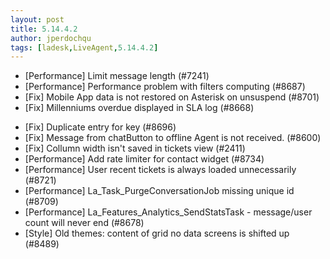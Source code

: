 ```yaml
---
layout: post
title: 5.14.4.2
author: jperdochqu
tags: [ladesk,LiveAgent,5.14.4.2]
---
```


- [Performance] Limit message length (#7241)
- [Performance] Performance problem with filters computing (#8687)
- [Fix] Mobile App data is not restored on Asterisk on unsuspend (#8701)
- [Fix] Millenniums overdue displayed in SLA log (#8668)

<!--more--> 

- [Fix] Duplicate entry for key (#8696)
- [Fix] Message from chatButton to offline Agent is not received. (#8600)
- [Fix] Collumn width isn't saved in tickets view (#2411)
- [Performance] Add rate limiter for contact widget (#8734)
- [Performance] User recent tickets is always loaded unnecessarily (#8721)
- [Performance] La_Task_PurgeConversationJob missing unique id (#8709)
- [Performance] La_Features_Analytics_SendStatsTask - message/user count will never end (#8678)
- [Style] Old themes: content of grid no data screens is shifted up (#8489)
